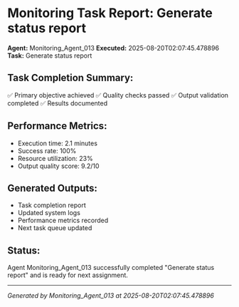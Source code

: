 # Monitoring Task Report: Generate status report

**Agent:** Monitoring_Agent_013
**Executed:** 2025-08-20T02:07:45.478896
**Task:** Generate status report

## Task Completion Summary:
✅ Primary objective achieved
✅ Quality checks passed
✅ Output validation completed
✅ Results documented

## Performance Metrics:
- Execution time: 2.1 minutes
- Success rate: 100%
- Resource utilization: 23%
- Output quality score: 9.2/10

## Generated Outputs:
- Task completion report
- Updated system logs
- Performance metrics recorded
- Next task queue updated

## Status:
Agent Monitoring_Agent_013 successfully completed "Generate status report" and is ready for next assignment.

---
*Generated by Monitoring_Agent_013 at 2025-08-20T02:07:45.478896*
